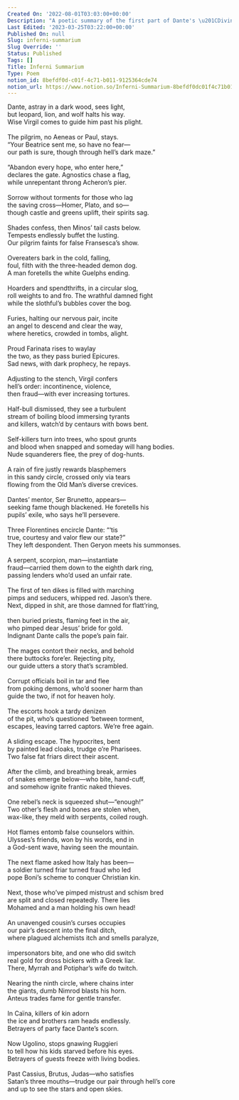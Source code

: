 ```yaml
---
Created On: '2022-08-01T03:03:00+00:00'
Description: "A poetic summary of the first part of Dante's \u201CDivine Comedy.\u201D"
Last Edited: '2023-03-25T03:22:00+00:00'
Published On: null
Slug: inferni-summarium
Slug Override: ''
Status: Published
Tags: []
Title: Inferni Summarium
Type: Poem
notion_id: 8befdf0d-c01f-4c71-b011-9125364cde74
notion_url: https://www.notion.so/Inferni-Summarium-8befdf0dc01f4c71b0119125364cde74
---
```

<p>Dante, astray in a dark wood, sees light,<br />
but leopard, lion, and wolf halts his way.<br />
Wise Virgil comes to guide him past his plight.<br />
<br />
The pilgrim, no Aeneas or Paul, stays.<br />
“Your Beatrice sent me, so have no fear—<br />
our path is sure, though through hell’s dark maze.”<br />
<br />
“Abandon every hope, who enter here,”<br />
declares the gate. Agnostics chase a flag,<br />
while unrepentant throng Acheron’s pier.<br />
<br />
Sorrow without torments for those who lag<br />
the saving cross—Homer, Plato, and so—<br />
though castle and greens uplift, their spirits sag.<br />
<br />
Shades confess, then Minos’ tail casts below.<br />
Tempests endlessly buffet the lusting.<br />
Our pilgrim faints for false Fransesca’s show.<br />
<br />
Overeaters bark in the cold, falling,<br />
foul, filth with the three-headed demon dog.<br />
A man foretells the white Guelphs ending.<br />
<br />
Hoarders and spendthrifts, in a circular slog,<br />
roll weights to and fro. The wrathful damned fight<br />
while the slothful’s bubbles cover the bog.<br />
<br />
Furies, halting our nervous pair, incite<br />
an angel to descend and clear the way,<br />
where heretics, crowded in tombs, alight.<br />
<br />
Proud Farinata rises to waylay<br />
the two, as they pass buried Epicures.<br />
Sad news, with dark prophecy, he repays.<br />
<br />
Adjusting to the stench, Virgil confers<br />
hell’s order: incontinence, violence,<br />
then fraud—with ever increasing tortures.<br />
<br />
Half-bull dismissed, they see a turbulent<br />
stream of boiling blood immersing tyrants<br />
and killers, watch’d by centaurs with bows bent.<br />
<br />
Self-killers turn into trees, who spout grunts<br />
and blood when snapped and someday will hang bodies.<br />
Nude squanderers flee, the prey of dog-hunts.<br />
<br />
A rain of fire justly rewards blasphemers<br />
in this sandy circle, crossed only via tears<br />
flowing from the Old Man’s diverse crevices.<br />
<br />
Dantes’ mentor, Ser Brunetto, appears—<br />
seeking fame though blackened. He foretells his<br />
pupils’ exile, who says he’ll persevere.<br />
<br />
Three Florentines encircle Dante: “‘tis<br />
true, courtesy and valor flew our state?”<br />
They left despondent. Then Geryon meets his summonses.<br />
<br />
A serpent, scorpion, man—instantiate<br />
fraud—carried them down to the eighth dark ring,<br />
passing lenders who’d used an unfair rate.<br />
<br />
The first of ten dikes is filled with marching<br />
pimps and seducers, whipped red. Jason’s there.<br />
Next, dipped in shit, are those damned for flatt’ring,<br />
<br />
then buried priests, flaming feet in the air,<br />
who pimped dear Jesus’ bride for gold.<br />
Indignant Dante calls the pope’s pain fair.<br />
<br />
The mages contort their necks, and behold<br />
there buttocks fore’er. Rejecting pity,<br />
our guide utters a story that’s scrambled.<br />
<br />
Corrupt officials boil in tar and flee<br />
from poking demons, who’d sooner harm than<br />
guide the two, if not for heaven holy.<br />
<br />
The escorts hook a tardy denizen<br />
of the pit, who’s questioned ‘between torment,<br />
escapes, leaving tarred captors. We’re free again.<br />
<br />
A sliding escape. The hypocrites, bent<br />
by painted lead cloaks, trudge o’re Pharisees.<br />
Two false fat friars direct their ascent.<br />
<br />
After the climb, and breathing break, armies<br />
of snakes emerge below—who bite, hand-cuff,<br />
and somehow ignite frantic naked thieves.<br />
<br />
One rebel’s neck is squeezed shut—“enough!”<br />
Two other’s flesh and bones are stolen when,<br />
wax-like, they meld with serpents, coiled rough.<br />
<br />
Hot flames entomb false counselors within.<br />
Ulysses’s friends, won by his words, end in<br />
a God-sent wave, having seen the mountain.<br />
<br />
The next flame asked how Italy has been—<br />
a soldier turned friar turned fraud who led<br />
pope Boni’s scheme to conquer Christian kin.<br />
<br />
Next, those who’ve pimped mistrust and schism bred<br />
are split and closed repeatedly. There lies<br />
Mohamed and a man holding his own head!<br />
<br />
An unavenged cousin’s curses occupies<br />
our pair’s descent into the final ditch,<br />
where plagued alchemists itch and smells paralyze,<br />
<br />
impersonators bite, and one who did switch<br />
real gold for dross bickers with a Greek liar.<br />
There, Myrrah and Potiphar’s wife do twitch.<br />
<br />
Nearing the ninth circle, where chains inter<br />
the giants, dumb Nimrod blasts his horn.<br />
Anteus trades fame for gentle transfer.<br />
<br />
In Caïna, killers of kin adorn<br />
the ice and brothers ram heads endlessly.<br />
Betrayers of party face Dante’s scorn.<br />
<br />
Now Ugolino, stops gnawing Ruggieri<br />
to tell how his kids starved before his eyes.<br />
Betrayers of guests freeze with living bodies.<br />
<br />
Past Cassius, Brutus, Judas—who satisfies<br />
Satan’s three mouths—trudge our pair through hell’s core<br />
and up to see the stars and open skies.</p>

